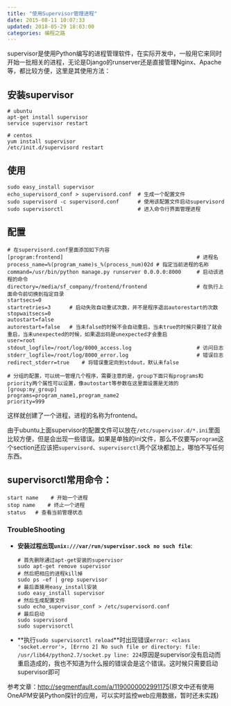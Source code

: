 ```yaml
---
title: "使用Supervisor管理进程"
date: 2015-08-11 10:07:33
updated: 2018-05-29 18:03:00
categories: 编程之路
---
```

supervisor是使用Python编写的进程管理软件，在实际开发中，一般用它来同时开始一批相关的进程，无论是Django的runserver还是直接管理Nginx、Apache等，都比较方便，这里是其使用方法：

## 安装supervisor

```shell
# ubuntu
apt-get install supervisor
service supervisor restart

# centos
yum install supervisor
/etc/init.d/supervisord restart
```
<!--more-->

## 使用

```shell
sudo easy_install supervisor
echo_supervisord_conf > supervisord.conf  # 生成一个配置文件
sudo supervisord -c supervisord.conf      # 使用该配置文件启动supervisord
sudo supervisorctl                        # 进入命令行界面管理进程
```

## 配置

```shell
# 在supervisord.conf里面添加如下内容
[program:frontend]                                           # 进程名
process_name=%(program_name)s_%(process_num)02d # 指定当前进程的名称
command=/usr/bin/python manage.py runserver 0.0.0.0:8000     # 启动该进程的命令
directory=/media/sf_company/frontend/frontend                # 在执行上面命令前切换到指定目录
startsecs=0
startretries=3		# 启动失败自动重试次数，并不是程序退出autorestart的次数
stopwaitsecs=0
autostart=false
autorestart=false	# 当未false的时候不会自动重启，当未true的时候只要挂了就会重启，当未unexpected的时候，如果退出码是unexpected才会重启
user=root
stdout_logfile=/root/log/8000_access.log                     # 访问日志
stderr_logfile=/root/log/8000_error.log                      # 错误日志
redirect_stderr=true	# 将错误重定向到stdout，默认未false

# 分组的配置，可以统一管理几个程序，需要注意的是，group下面只有programs和priority两个属性可以设置，像autostart等参数在这里面设置是无效的
[group:my_group]
programs=program_name1,program_name2
priority=999
```

这样就创建了一个进程，进程的名称为frontend。

由于ubuntu上面supervisor的配置文件可以放在`/etc/supervisor.d/*.ini`里面比较方便，但是会出现一些错误。如果是单独的ini文件，那么不仅要写`program`这个section还应该把`supervisord`、`supervisorctl`两个区块都加上，哪怕不写任何东西。

## supervisorctl常用命令：

```shell
start name    # 开始一个进程
stop name    # 终止一个进程
status   # 查看当前管理状态
```

### TroubleShooting

- **安装过程出现`unix:///var/run/supervisor.sock no such file`**:

  ```shell
  # 首先删除通过apt-get安装的supervisor
  sudo apt-get remove supervisor
  # 然后把相应的进程kill掉
  sudo ps -ef | grep supervisor
  # 最后直接用easy_install安装
  sudo easy_install supervisor
  # 然后生成配置文件
  sudo echo_supervisor_conf > /etc/supervisord.conf
  # 最后启动
  sudo supervisord
  sudo supervisorctl
  ```

- **执行`sudo supervisorctl reload`**时出现错误`error: <class 'socket.error'>, [Errno 2] No such file or directory: file: /usr/lib64/python2.7/socket.py line: 224`原因是supervisor没有启动而重启造成的，我也不知道为什么报的错误会是这个错误。这时候只需要启动supervisor即可



参考文章：<http://segmentfault.com/a/1190000002991175>(原文中还有使用OneAPM安装Python探针的应用，可以实时监控web应用数据，暂时还未实践)